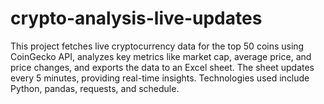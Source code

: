# crypto-analysis-live-updates
This project fetches live cryptocurrency data for the top 50 coins using CoinGecko API, analyzes key metrics like market cap, average price, and price changes, and exports the data to an Excel sheet. The sheet updates every 5 minutes, providing real-time insights. Technologies used include Python, pandas, requests, and schedule.

